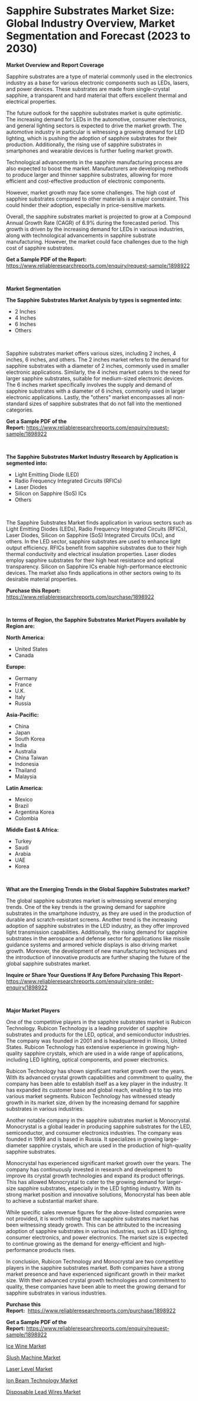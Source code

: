 <p><h1>Sapphire Substrates Market Size: Global Industry Overview, Market Segmentation and Forecast (2023 to 2030)</h1></p><p><strong>Market Overview and Report Coverage</strong></p>
<p><p>Sapphire substrates are a type of material commonly used in the electronics industry as a base for various electronic components such as LEDs, lasers, and power devices. These substrates are made from single-crystal sapphire, a transparent and hard material that offers excellent thermal and electrical properties.</p><p>The future outlook for the sapphire substrates market is quite optimistic. The increasing demand for LEDs in the automotive, consumer electronics, and general lighting sectors is expected to drive the market growth. The automotive industry in particular is witnessing a growing demand for LED lighting, which is pushing the adoption of sapphire substrates for their production. Additionally, the rising use of sapphire substrates in smartphones and wearable devices is further fueling market growth.</p><p>Technological advancements in the sapphire manufacturing process are also expected to boost the market. Manufacturers are developing methods to produce larger and thinner sapphire substrates, allowing for more efficient and cost-effective production of electronic components.</p><p>However, market growth may face some challenges. The high cost of sapphire substrates compared to other materials is a major constraint. This could hinder their adoption, especially in price-sensitive markets.</p><p>Overall, the sapphire substrates market is projected to grow at a Compound Annual Growth Rate (CAGR) of 6.9% during the forecasted period. This growth is driven by the increasing demand for LEDs in various industries, along with technological advancements in sapphire substrate manufacturing. However, the market could face challenges due to the high cost of sapphire substrates.</p></p>
<p><strong>Get a Sample PDF of the Report:</strong> <a href="https://www.reliableresearchreports.com/enquiry/request-sample/1898922">https://www.reliableresearchreports.com/enquiry/request-sample/1898922</a></p>
<p>&nbsp;</p>
<p><strong>Market Segmentation</strong></p>
<p><strong>The Sapphire Substrates Market Analysis by types is segmented into:</strong></p>
<p><ul><li>2 Inches</li><li>4 Inches</li><li>6 Inches</li><li>Others</li></ul></p>
<p>&nbsp;</p>
<p><p>Sapphire substrates market offers various sizes, including 2 inches, 4 inches, 6 inches, and others. The 2 inches market refers to the demand for sapphire substrates with a diameter of 2 inches, commonly used in smaller electronic applications. Similarly, the 4 inches market caters to the need for larger sapphire substrates, suitable for medium-sized electronic devices. The 6 inches market specifically involves the supply and demand of sapphire substrates with a diameter of 6 inches, commonly used in larger electronic applications. Lastly, the "others" market encompasses all non-standard sizes of sapphire substrates that do not fall into the mentioned categories.</p></p>
<p><strong>Get a Sample PDF of the Report:</strong>&nbsp;<a href="https://www.reliableresearchreports.com/enquiry/request-sample/1898922">https://www.reliableresearchreports.com/enquiry/request-sample/1898922</a></p>
<p>&nbsp;</p>
<p><strong>The Sapphire Substrates Market Industry Research by Application is segmented into:</strong></p>
<p><ul><li>Light Emitting Diode (LED)</li><li>Radio Frequency Integrated Circuits (RFICs)</li><li>Laser Diodes</li><li>Silicon on Sapphire (SoS) ICs</li><li>Others</li></ul></p>
<p>&nbsp;</p>
<p><p>The Sapphire Substrates Market finds application in various sectors such as Light Emitting Diodes (LEDs), Radio Frequency Integrated Circuits (RFICs), Laser Diodes, Silicon on Sapphire (SoS) Integrated Circuits (ICs), and others. In the LED sector, sapphire substrates are used to enhance light output efficiency. RFICs benefit from sapphire substrates due to their high thermal conductivity and electrical insulation properties. Laser diodes employ sapphire substrates for their high heat resistance and optical transparency. Silicon on Sapphire ICs enable high-performance electronic devices. The market also finds applications in other sectors owing to its desirable material properties.</p></p>
<p><strong>Purchase this Report:</strong>&nbsp; <a href="https://www.reliableresearchreports.com/purchase/1898922">https://www.reliableresearchreports.com/purchase/1898922</a></p>
<p>&nbsp;</p>
<p><strong>In terms of Region, the Sapphire Substrates Market Players available by Region are:</strong></p>
<p>
    <p> <strong> North America: </strong>
        <ul>
            <li>United States</li>
            <li>Canada</li>
        </ul>
        </p> 
    <p> <strong> Europe: </strong>
        <ul>
            <li>Germany</li>
            <li>France</li>
            <li>U.K.</li>
            <li>Italy</li>
            <li>Russia</li>
        </ul>
        </p> 
    <p> <strong> Asia-Pacific: </strong>
        <ul>
            <li>China</li>
            <li>Japan</li>
            <li>South Korea</li>
            <li>India</li>
            <li>Australia</li>
            <li>China Taiwan</li>
            <li>Indonesia</li>
            <li>Thailand</li>
            <li>Malaysia</li>
        </ul>
        </p> 
    <p> <strong> Latin America: </strong>
        <ul>
            <li>Mexico</li>
            <li>Brazil</li>
            <li>Argentina Korea</li>
            <li>Colombia</li>
        </ul>
        </p> 
    <p> <strong> Middle East & Africa: </strong>
        <ul>
            <li>Turkey</li>
            <li>Saudi</li>
            <li>Arabia</li>
            <li>UAE</li>
            <li>Korea</li>
        </ul>
    </p>
    </p>
<p>&nbsp;</p>
<p><strong>What are the Emerging Trends in the Global Sapphire Substrates market?</strong></p>
<p><p>The global sapphire substrates market is witnessing several emerging trends. One of the key trends is the growing demand for sapphire substrates in the smartphone industry, as they are used in the production of durable and scratch-resistant screens. Another trend is the increasing adoption of sapphire substrates in the LED industry, as they offer improved light transmission capabilities. Additionally, the rising demand for sapphire substrates in the aerospace and defense sector for applications like missile guidance systems and armored vehicle displays is also driving market growth. Moreover, the development of new manufacturing techniques and the introduction of innovative products are further shaping the future of the global sapphire substrates market.</p></p>
<p><strong>Inquire or Share Your Questions If Any Before Purchasing This Report</strong>- <a href="https://www.reliableresearchreports.com/enquiry/pre-order-enquiry/1898922">https://www.reliableresearchreports.com/enquiry/pre-order-enquiry/1898922</a></p>
<p>&nbsp;</p>
<p><strong>Major Market Players</strong></p>
<p><p>One of the competitive players in the sapphire substrates market is Rubicon Technology. Rubicon Technology is a leading provider of sapphire substrates and products for the LED, optical, and semiconductor industries. The company was founded in 2001 and is headquartered in Illinois, United States. Rubicon Technology has extensive experience in growing high-quality sapphire crystals, which are used in a wide range of applications, including LED lighting, optical components, and power electronics.</p><p>Rubicon Technology has shown significant market growth over the years. With its advanced crystal growth capabilities and commitment to quality, the company has been able to establish itself as a key player in the industry. It has expanded its customer base and global reach, enabling it to tap into various market segments. Rubicon Technology has witnessed steady growth in its market size, driven by the increasing demand for sapphire substrates in various industries.</p><p>Another notable company in the sapphire substrates market is Monocrystal. Monocrystal is a global leader in producing sapphire substrates for the LED, semiconductor, and consumer electronics industries. The company was founded in 1999 and is based in Russia. It specializes in growing large-diameter sapphire crystals, which are used in the production of high-quality sapphire substrates.</p><p>Monocrystal has experienced significant market growth over the years. The company has continuously invested in research and development to improve its crystal growth technologies and expand its product offerings. This has allowed Monocrystal to cater to the growing demand for larger-size sapphire substrates, especially in the LED lighting industry. With its strong market position and innovative solutions, Monocrystal has been able to achieve a substantial market share.</p><p>While specific sales revenue figures for the above-listed companies were not provided, it is worth noting that the sapphire substrates market has been witnessing steady growth. This can be attributed to the increasing adoption of sapphire substrates in various industries, such as LED lighting, consumer electronics, and power electronics. The market size is expected to continue growing as the demand for energy-efficient and high-performance products rises.</p><p>In conclusion, Rubicon Technology and Monocrystal are two competitive players in the sapphire substrates market. Both companies have a strong market presence and have experienced significant growth in their market size. With their advanced crystal growth technologies and commitment to quality, these companies have been able to meet the growing demand for sapphire substrates in various industries.</p></p>
<p><strong>Purchase this Report:</strong>&nbsp;&nbsp;<a href="https://www.reliableresearchreports.com/purchase/1898922">https://www.reliableresearchreports.com/purchase/1898922</a></p>
<p></p>
<p><strong>Get a Sample PDF of the Report:</strong>&nbsp;<a href="https://www.reliableresearchreports.com/enquiry/request-sample/1898922">https://www.reliableresearchreports.com/enquiry/request-sample/1898922</a></p>
<p><p><a href="https://medium.com/@odellernser/ice-wine-market-report-reveals-the-latest-trends-and-growth-opportunities-of-this-market-35608c622ddf">Ice Wine Market</a></p><p><a href="https://medium.com/@elzaziemann1943/slush-machine-market-share-evolution-and-market-growth-trends-2023-2030-530abf019c29">Slush Machine Market</a></p><p><a href="https://medium.com/@marcoshoppe2023/laser-level-market-report-reveals-the-latest-trends-and-growth-opportunities-of-this-market-44a7c05f76ca">Laser Level Market</a></p><p><a href="https://medium.com/@vallieemard78/ion-beam-technology-market-trends-forecast-and-competitive-analysis-to-2030-50d2a7d844a9">Ion Beam Technology Market</a></p><p><a href="https://medium.com/@christopherbennett19/disposable-lead-wires-nbsp-market-focuses-on-market-share-size-and-projected-forecast-till-2030-ad1821d72b72">Disposable Lead Wires Market</a></p></p>